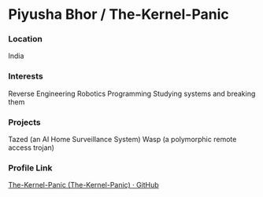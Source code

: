 # Piyusha Bhor / The-Kernel-Panic

### Location

India


### Interests

Reverse Engineering
Robotics
Programming
Studying systems and breaking them


### Projects

Tazed (an AI Home Surveillance System)
Wasp (a polymorphic remote access trojan)


### Profile Link

[The-Kernel-Panic (The-Kernel-Panic) · GitHub](https://github.com/The-Kernel-Panic) 
